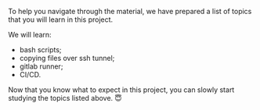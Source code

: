 To help you navigate through the material, we have prepared a list of topics that you will learn in this project.

We will learn:

- bash scripts;
- copying files over ssh tunnel;
- gitlab runner;
- CI/CD.

Now that you know what to expect in this project, you can slowly start studying the topics listed above. 😇